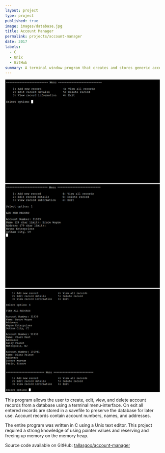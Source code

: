 ```yaml
---
layout: project
type: project
published: true
image: images/database.jpg
title: Account Manager
permalink: projects/account-manager
date: 2017
labels:
  - C
  - Unix
  - GitHub
summary: A terminal window program that creates and stores generic account records.
---
```


<div class="ui small rounded images">
  <img class="ui image" src="../images/database-menu.png">
  <img class="ui image" src="../images/database-new.png">
  <img class="ui image" src="../images/database-records.png">
</div>

This program allows the user to create, edit, view, and delete account records from a database using a terminal menu-interface. On exit all entered records are stored in a savefile to preserve the database for later use. Account records contain account numbers, names, and addresses.

The entire program was written in C using a Unix text editor. This project required a strong knowledge of using pointer values and reserving and freeing up memory on the memory heap.
 
Source code available on GitHub: <a href="https://github.com/tallasgoo/account-manager"><i class="large github icon"></i>tallasgoo/account-manager</a>
